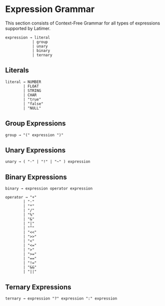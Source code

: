 # Expression Grammar
This section consists of Context-Free Grammar for all types of expressions supported by Latimer.
```
expression → literal
            | group
            | unary
            | binary
            | ternary
```

## Literals
```
literal → NUMBER
        | FLOAT
        | STRING
        | CHAR
        | "true"
        | "false"
        | "NULL"
```

## Group Expressions
```
group → "(" expression ")"
```

## Unary Expressions
```
unary → ( "-" | "!" | "~" ) expression
```

## Binary Expressions
```
binary → expression operator expression

operator → "+"
        | "-"
        | "*"
        | "/"
        | "%"
        | "&"
        | "|"
        | "^"
        | "<<"
        | ">>"
        | "<"
        | "<="
        | ">"
        | ">="
        | "=="
        | "!="
        | "&&"
        | "||"
```

## Ternary Expressions
```
ternary → expression "?" expression ":" expression
```
